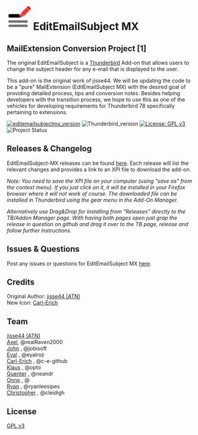 # ![EESMX icon]  EditEmailSubject MX
## MailExtension Conversion Project [1]

The original EditEmailSubject is a [Thunderbird](https://www.thunderbird.net/) Add-on that allows users to change the subject header for any e-mail that is displayed to the user.

This add-on is the original work of jisse44. We will be updating
the code to be a "pure" MailExtension (EditEmailSubject MX) with the desired goal of providing detailed process, tips and conversion notes.  Besides helping developers with the transition process, we hope to use this as one of the vehicles for developing requirements for Thunderbird 78 specifically pertaining to extensions.

[![editemailsubjectmx_version](https://img.shields.io/badge/version-v3.0.0b2-darkorange.png?label=EditEmailSubject%20MX)](https://github.com/cleidigh/EditEmailSubject-MX/releases)
![Thunderbird_version](https://img.shields.io/badge/version-v68-blue.png?label=Thunderbird)
[![License: GPL v3](https://img.shields.io/badge/License-MPL,%20GPL%20v3-red.png)](LICENSE)
![Project Status](https://img.shields.io/badge/Project%20Status-Startup-brightgreen.png)

## Releases & Changelog
EditEmailSubject-MX releases can be found [here](https://github.com/cleidigh/EditEmailSubject-MX/releases). Each release will list the relevant changes and provides a link to an XPI file to download the add-on. 

_Note: You need to save the XPI file on your computer (using "save as" from the context menu). If you just click on it, it will be installed in your Firefox browser where it will not work of course. The downloaded file can be installed in Thunderbird using the gear menu in the Add-On Manager._

_Alternatively use Drag&Drop for installing from "Releases" directly to the TB/Addon Manager page. With having both pages open just grap the release in question on github and drag it over to the TB page, release and follow further instructions._

## Issues & Questions
Post any issues or questions for EditEmailSubject MX [here](https://github.com/cleidigh/EditEmailSubject-MX/issues).

## Credits
Original Author: [jisse44 (ATN)]  
New Icon: [Carl-Erich]  

## Team
[jisse44 (ATN)]  
[Axel], @realRaven2000  
[John] , @jobisoft  
[Eyal] , @eyalroz  
[Carl-Erich] , @c-e-github  
[Klaus] , @opto  
[Guenter] , @neandr  
[Onno] , @  
[Ryan] , @ryanleesipes  
[Christopher] , @cleidigh   

## License
[GPL v3](src/LICENSE)


[Axel]: https://github.com/realRaven2000
[John]: https://github.com/jobisoft
[Eyal]: https://github.com/eyalroz
[Klaus]: https://github.com/opto
[Onno]: https://github.com/
[Ryan]: https://github.com/ryanleesipes
[Christopher]: https://github.com/cleidigh
[Guenter]: https://github.com/neandr
[Carl-Erich]: https://github.com/c-e-github
[Christopher]: https://github.com/cleidigh


[EESMX icon]: rep-resources/images/editemailsubjectmx-icon-64px.png 
[jisse44 (ATN)]: https://addons.thunderbird.net/user/jisse44/
